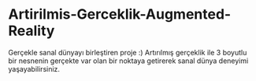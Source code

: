 # Artirilmis-Gerceklik-Augmented-Reality
Gerçekle sanal dünyayı birleştiren proje :)  Artırılmış gerçeklik ile 3 boyutlu bir nesnenin gerçekte var olan bir noktaya getirerek sanal dünya deneyimi yaşayabilirsiniz.

